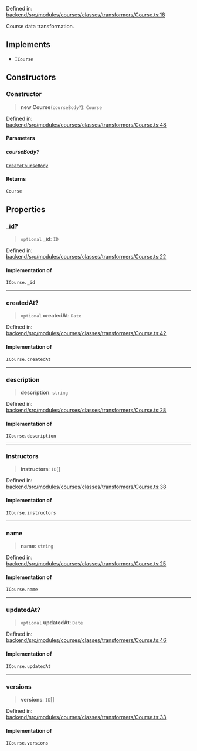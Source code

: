 Defined in: [backend/src/modules/courses/classes/transformers/Course.ts:18](https://github.com/continuousactivelearning/vibe/blob/e164f8b2c6380dfb48305a4531b51d78f4a518e5/backend/src/modules/courses/classes/transformers/Course.ts#L18)

Course data transformation.

## Implements

- `ICourse`

## Constructors

### Constructor

> **new Course**(`courseBody?`): `Course`

Defined in: [backend/src/modules/courses/classes/transformers/Course.ts:48](https://github.com/continuousactivelearning/vibe/blob/e164f8b2c6380dfb48305a4531b51d78f4a518e5/backend/src/modules/courses/classes/transformers/Course.ts#L48)

#### Parameters

##### courseBody?

[`CreateCourseBody`](../Validators/CourseValidators/courses.CreateCourseBody.md)

#### Returns

`Course`

## Properties

### \_id?

> `optional` **\_id**: `ID`

Defined in: [backend/src/modules/courses/classes/transformers/Course.ts:22](https://github.com/continuousactivelearning/vibe/blob/e164f8b2c6380dfb48305a4531b51d78f4a518e5/backend/src/modules/courses/classes/transformers/Course.ts#L22)

#### Implementation of

`ICourse._id`

***

### createdAt?

> `optional` **createdAt**: `Date`

Defined in: [backend/src/modules/courses/classes/transformers/Course.ts:42](https://github.com/continuousactivelearning/vibe/blob/e164f8b2c6380dfb48305a4531b51d78f4a518e5/backend/src/modules/courses/classes/transformers/Course.ts#L42)

#### Implementation of

`ICourse.createdAt`

***

### description

> **description**: `string`

Defined in: [backend/src/modules/courses/classes/transformers/Course.ts:28](https://github.com/continuousactivelearning/vibe/blob/e164f8b2c6380dfb48305a4531b51d78f4a518e5/backend/src/modules/courses/classes/transformers/Course.ts#L28)

#### Implementation of

`ICourse.description`

***

### instructors

> **instructors**: `ID`[]

Defined in: [backend/src/modules/courses/classes/transformers/Course.ts:38](https://github.com/continuousactivelearning/vibe/blob/e164f8b2c6380dfb48305a4531b51d78f4a518e5/backend/src/modules/courses/classes/transformers/Course.ts#L38)

#### Implementation of

`ICourse.instructors`

***

### name

> **name**: `string`

Defined in: [backend/src/modules/courses/classes/transformers/Course.ts:25](https://github.com/continuousactivelearning/vibe/blob/e164f8b2c6380dfb48305a4531b51d78f4a518e5/backend/src/modules/courses/classes/transformers/Course.ts#L25)

#### Implementation of

`ICourse.name`

***

### updatedAt?

> `optional` **updatedAt**: `Date`

Defined in: [backend/src/modules/courses/classes/transformers/Course.ts:46](https://github.com/continuousactivelearning/vibe/blob/e164f8b2c6380dfb48305a4531b51d78f4a518e5/backend/src/modules/courses/classes/transformers/Course.ts#L46)

#### Implementation of

`ICourse.updatedAt`

***

### versions

> **versions**: `ID`[]

Defined in: [backend/src/modules/courses/classes/transformers/Course.ts:33](https://github.com/continuousactivelearning/vibe/blob/e164f8b2c6380dfb48305a4531b51d78f4a518e5/backend/src/modules/courses/classes/transformers/Course.ts#L33)

#### Implementation of

`ICourse.versions`
